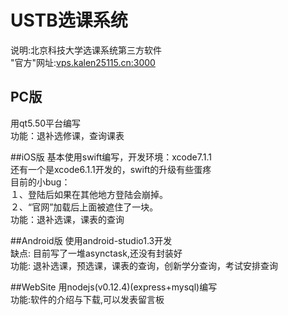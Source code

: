 # USTB选课系统
说明:北京科技大学选课系统第三方软件<br>
"官方"网址:<a href="http://vps.kalen25115.cn:3000/">vps.kalen25115.cn:3000</a>
## PC版 
用qt5.50平台编写<br>
功能：退补选修课，查询课表<br>

##iOS版
基本使用swift编写，开发环境：xcode7.1.1<br>
还有一个是xcode6.1.1开发的，swift的升级有些蛋疼<br>
目前的小bug：<br>
    １、登陆后如果在其他地方登陆会崩掉。<br>
    ２、“官网”加载后上面被遮住了一块。<br>
功能：退补选课，课表的查询

##Android版
使用android-studio1.3开发<br>
缺点: 目前写了一堆asynctask,还没有封装好<br>
功能: 退补选课，预选课，课表的查询，创新学分查询，考试安排查询

##WebSite
用nodejs(v0.12.4)(express+mysql)编写<br>
功能:软件的介绍与下载,可以发表留言板<br>

